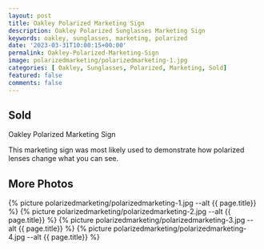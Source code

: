 ```yaml
---
layout: post
title: Oakley Polarized Marketing Sign
description: Oakley Polarized Sunglasses Marketing Sign
keywords: oakley, sunglasses, marketing, polarized
date: '2023-03-31T10:00:15+00:00'
permalink: Oakley-Polarized-Marketing-Sign
image: polarizedmarketing/polarizedmarketing-1.jpg
categories: [ Oakley, Sunglasses, Polarized, Marketing, Sold]
featured: false
comments: false 
---
```

## Sold 
Oakley Polarized Marketing Sign 

This marketing sign was most likely used to demonstrate how polarized lenses change what you can see. 

## More Photos
{% picture polarizedmarketing/polarizedmarketing-1.jpg --alt {{ page.title}}  %}
{% picture polarizedmarketing/polarizedmarketing-2.jpg --alt {{ page.title}}  %}
{% picture polarizedmarketing/polarizedmarketing-3.jpg --alt {{ page.title}}  %}
{% picture polarizedmarketing/polarizedmarketing-4.jpg --alt {{ page.title}}  %}


